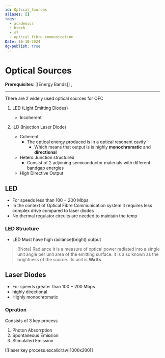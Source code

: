 ```yaml
---
id: Optical_Sources
aliases: []
tags:
  - academics
  - btech
  - s7
  - optical_fibre_communication
Date: 16-10-2024
dg-publish: true
---
```

# Optical Sources 
**Prerequisites**: [[Energy Bands]] , 

---

There are 2 widely used optical sources for OFC 
1. LED (Light Emitting Diodes)
	- Incoherent

1. ILD (Injection Laser Diode)
	- Coherent 
		- The optical energy produced is in a optical resonant cavity 
			- Which means that output is is highly **monochromatic** and **directional**
	- Hetero Junction structured 
		- Consist of 2 adjoining semiconductor materials with different bandgap energies
	- High Directive Output

## LED
- For speeds less than $100 - 200 \text{ Mbps}$
- In the context of Optical Fibre Communication system it requires less complex drive compared to laser diodes
-  No thermal regulator circuits are needed to maintain the temp

### LED Structure

- LED Must have high radiance(bright) output
>[!Note] Radiance
>It is a measure of optical power radiated into a single unit angle per unit area of the emitting surface. It is also known as the brightness of the source. Its unit is **Watts**

## Laser Diodes 
- For speeds greater than $100 - 200 \text{ Mbps}$
- highly directional 
- Highly monochromatic 

### Opration
Consists of 3 key process
1. Photon Absorrption
2. Spontaneous Emission
3. Stimulated Emission

![[laser key process.excalidraw|1000x200]]

